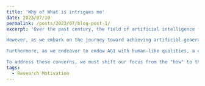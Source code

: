 ```yaml
---
title: 'Why of What is intrigues me'
date: 2023/07/10
permalink: /posts/2023/07/blog-post-1/
excerpt: 'Over the past century, the field of artificial intelligence (AI) has experienced remarkable progress, primarily driven by the aspiration to enable machines to learn in a manner akin to humans. This pursuit has been rooted in a fundamental question: How can machines be effectively trained to perform specific tasks? It seems like the answer is the optimization of some specific loss functions, typically relying on carefully curated datasets.

However, as we embark on the journey toward achieving artificial general intelligence (AGI), a stage where machines are trained on extensive and diverse datasets, the central question shifts from "how" to "what" these models are learning. It is no longer sufficient to focus solely on the mechanics of the learning process. Instead, we must delve into the profound inquiry of whether these AGIs possess intrinsic human values, such as privacy, safety, and fairness.

Furthermore, as we endeavor to endow AGI with human-like qualities, a critical attribute comes to the forefront—human awareness of the limitations of knowledge and the inherent uncertainty intertwined with it. Are these machines cognizant of their own uncertainty in decision-making, similar to human awareness, as our dependence on machine intelligence deepens? Can they promptly rectify their knowledge when exposed to erroneous information? Unfortunately, the answer to these inquiries is negative. These machines appear rigid and devoid of an understanding of the boundaries of their knowledge and the associated uncertainties.

To address these concerns, we must shift our focus from the "how" to the "what" i.e. what these models learn from the data. As machine intelligence assumes an ever-expanding role across diverse fields, we are compelled to confront the fundamental question of "what" precisely they are assimilating and comprehending from the information to which they are exposed.'
tags:
  - Research Motivation
---
```


